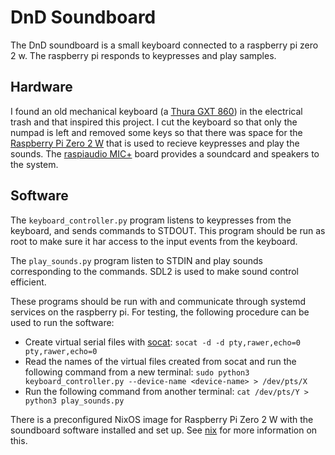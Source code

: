 # DnD Soundboard

The DnD soundboard is a small keyboard connected to a raspberry pi zero 2 w.
The raspberry pi responds to keypresses and play samples.


## Hardware

I found an old mechanical keyboard (a [Thura GXT 860](https://www.trust.com/en/product/21842))
in the electrical trash and that inspired this project. I cut the keyboard so
that only the numpad is left and removed some keys so that there was space for
the [Raspberry Pi Zero 2 W](https://www.raspberrypi.com/products/raspberry-pi-zero-2-w/)
that is used to recieve keypresses and play the sounds. The [raspiaudio MIC+](https://raspiaudio.com/product/mic/)
board provides a soundcard and speakers to the system.


## Software

The `keyboard_controller.py` program listens to keypresses from the keyboard,
and sends commands to STDOUT. This program should be run as root to make sure
it har access to the input events from the keyboard.

The `play_sounds.py` program listen to STDIN and play sounds corresponding to
the commands. SDL2 is used to make sound control efficient.

These programs should be run with and communicate through systemd services on
the raspberry pi. For testing, the following procedure can be used to run the
software:
- Create virtual serial files with [socat](https://linux.die.net/man/1/socat):
  `socat -d -d pty,rawer,echo=0 pty,rawer,echo=0`
- Read the names of the virtual files created from socat and run the following
  command from a new terminal:
  `sudo python3 keyboard_controller.py --device-name <device-name> > /dev/pts/X`
- Run the following command from another terminal:
  `cat /dev/pts/Y > python3 play_sounds.py`

There is a preconfigured NixOS image for Raspberry Pi Zero 2 W with the
soundboard software installed and set up. See [nix](./nix/README.md) for more
information on this.
